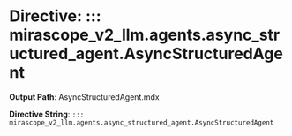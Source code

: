 # Directive: ::: mirascope_v2_llm.agents.async_structured_agent.AsyncStructuredAgent

**Output Path**: AsyncStructuredAgent.mdx

**Directive String**: `::: mirascope_v2_llm.agents.async_structured_agent.AsyncStructuredAgent`

